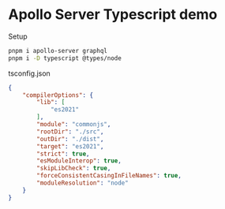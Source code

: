 # Apollo Server Typescript demo

Setup

```bash
pnpm i apollo-server graphql
pnpm i -D typescript @types/node
```

tsconfig.json

```json
{
    "compilerOptions": {
        "lib": [
            "es2021"
        ],
        "module": "commonjs",
        "rootDir": "./src",
        "outDir": "./dist",
        "target": "es2021",
        "strict": true,
        "esModuleInterop": true,
        "skipLibCheck": true,
        "forceConsistentCasingInFileNames": true,
        "moduleResolution": "node"
    }
}
```